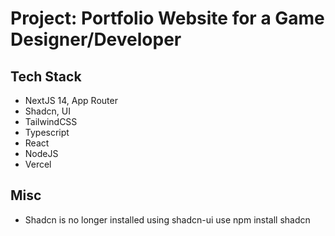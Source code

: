 # Project: Portfolio Website for a Game Designer/Developer


## Tech Stack
* NextJS 14, App Router
* Shadcn, UI
* TailwindCSS
* Typescript
* React
* NodeJS
* Vercel

## Misc
* Shadcn is no longer installed using shadcn-ui use npm install shadcn